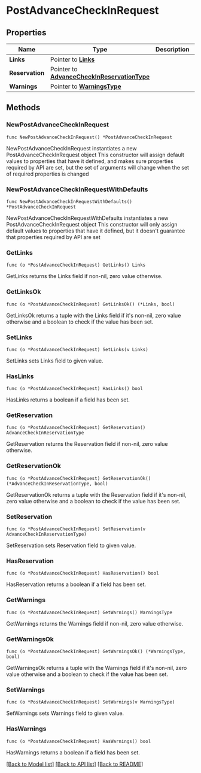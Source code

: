 # PostAdvanceCheckInRequest

## Properties

Name | Type | Description | Notes
------------ | ------------- | ------------- | -------------
**Links** | Pointer to [**Links**](Links.md) |  | [optional] 
**Reservation** | Pointer to [**AdvanceCheckInReservationType**](AdvanceCheckInReservationType.md) |  | [optional] 
**Warnings** | Pointer to [**WarningsType**](WarningsType.md) |  | [optional] 

## Methods

### NewPostAdvanceCheckInRequest

`func NewPostAdvanceCheckInRequest() *PostAdvanceCheckInRequest`

NewPostAdvanceCheckInRequest instantiates a new PostAdvanceCheckInRequest object
This constructor will assign default values to properties that have it defined,
and makes sure properties required by API are set, but the set of arguments
will change when the set of required properties is changed

### NewPostAdvanceCheckInRequestWithDefaults

`func NewPostAdvanceCheckInRequestWithDefaults() *PostAdvanceCheckInRequest`

NewPostAdvanceCheckInRequestWithDefaults instantiates a new PostAdvanceCheckInRequest object
This constructor will only assign default values to properties that have it defined,
but it doesn't guarantee that properties required by API are set

### GetLinks

`func (o *PostAdvanceCheckInRequest) GetLinks() Links`

GetLinks returns the Links field if non-nil, zero value otherwise.

### GetLinksOk

`func (o *PostAdvanceCheckInRequest) GetLinksOk() (*Links, bool)`

GetLinksOk returns a tuple with the Links field if it's non-nil, zero value otherwise
and a boolean to check if the value has been set.

### SetLinks

`func (o *PostAdvanceCheckInRequest) SetLinks(v Links)`

SetLinks sets Links field to given value.

### HasLinks

`func (o *PostAdvanceCheckInRequest) HasLinks() bool`

HasLinks returns a boolean if a field has been set.

### GetReservation

`func (o *PostAdvanceCheckInRequest) GetReservation() AdvanceCheckInReservationType`

GetReservation returns the Reservation field if non-nil, zero value otherwise.

### GetReservationOk

`func (o *PostAdvanceCheckInRequest) GetReservationOk() (*AdvanceCheckInReservationType, bool)`

GetReservationOk returns a tuple with the Reservation field if it's non-nil, zero value otherwise
and a boolean to check if the value has been set.

### SetReservation

`func (o *PostAdvanceCheckInRequest) SetReservation(v AdvanceCheckInReservationType)`

SetReservation sets Reservation field to given value.

### HasReservation

`func (o *PostAdvanceCheckInRequest) HasReservation() bool`

HasReservation returns a boolean if a field has been set.

### GetWarnings

`func (o *PostAdvanceCheckInRequest) GetWarnings() WarningsType`

GetWarnings returns the Warnings field if non-nil, zero value otherwise.

### GetWarningsOk

`func (o *PostAdvanceCheckInRequest) GetWarningsOk() (*WarningsType, bool)`

GetWarningsOk returns a tuple with the Warnings field if it's non-nil, zero value otherwise
and a boolean to check if the value has been set.

### SetWarnings

`func (o *PostAdvanceCheckInRequest) SetWarnings(v WarningsType)`

SetWarnings sets Warnings field to given value.

### HasWarnings

`func (o *PostAdvanceCheckInRequest) HasWarnings() bool`

HasWarnings returns a boolean if a field has been set.


[[Back to Model list]](../README.md#documentation-for-models) [[Back to API list]](../README.md#documentation-for-api-endpoints) [[Back to README]](../README.md)


